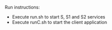 Run instructions:
- Execute run.sh to start S, S1 and S2 services
- Execute runC.sh to start the client application
